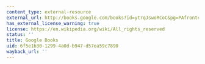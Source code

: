 ```yaml
---
content_type: external-resource
external_url: http://books.google.com/books?id=ytrqJswoRCoC&pg=PAfrontcover
has_external_license_warning: true
license: https://en.wikipedia.org/wiki/All_rights_reserved
status: ''
title: Google Books
uid: 6f5e1b30-1299-4a0d-b947-d57ea59c7890
wayback_url: ''
---
```

